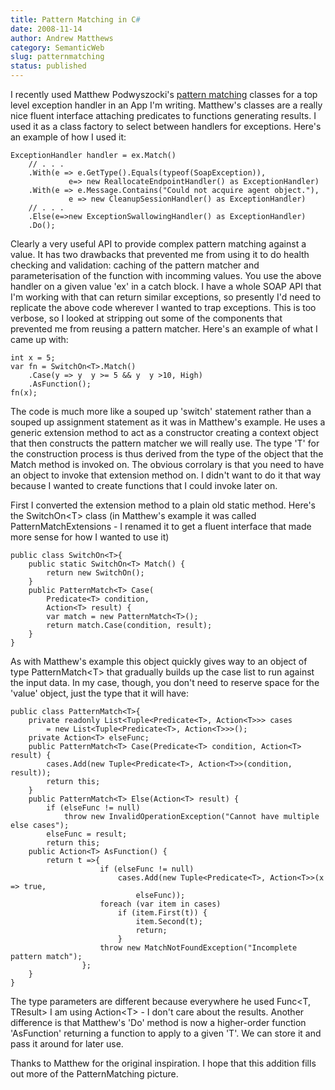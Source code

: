 ```yaml
---
title: Pattern Matching in C#
date: 2008-11-14
author: Andrew Matthews
category: SemanticWeb
slug: patternmatching
status: published
---
```


I recently used Matthew Podwyszocki's [pattern matching](http://weblogs.asp.net/podwysocki/archive/2008/09/16/functional-c-pattern-matching.aspx) classes for a top level exception handler in an App I'm writing. Matthew's classes are a really nice fluent interface attaching predicates to functions generating results. I used it as a class factory to select between handlers for exceptions. Here's an example of how I used it:


    ExceptionHandler handler = ex.Match()
        // . . .
        .With(e => e.GetType().Equals(typeof(SoapException)),
                 e=> new ReallocateEndpointHandler() as ExceptionHandler)
        .With(e => e.Message.Contains("Could not acquire agent object."),
                 e => new CleanupSessionHandler() as ExceptionHandler)
        // . . .
        .Else(e=>new ExceptionSwallowingHandler() as ExceptionHandler)
        .Do();

Clearly a very useful API to provide complex pattern matching against a value. It has two drawbacks that prevented me from using it to do health checking and validation: caching of the pattern matcher and parameterisation of the function with incomming values. You use the above handler on a given value 'ex' in a catch block. I have a whole SOAP API that I'm working with that can return similar exceptions, so presently I'd need to replicate the above code wherever I wanted to trap exceptions. This is too verbose, so I looked at stripping out some of the components that prevented me from reusing a pattern matcher. Here's an example of what I came up with:


    int x = 5;
    var fn = SwitchOn<T>.Match()
        .Case(y => y  y >= 5 && y  y >10, High)
        .AsFunction();
    fn(x);

The code is much more like a souped up 'switch' statement rather than a souped up assignment statement as it was in Matthew's example. He uses a generic extension method to act as a constructor creating a context object that then constructs the pattern matcher we will really use. The type 'T' for the construction process is thus derived from the type of the object that the Match method is invoked on. The obvious corrolary is that you need to have an object to invoke that extension method on. I didn't want to do it that way because I wanted to create functions that I could invoke later on.

First I converted the extension method to a plain old static method. Here's the SwitchOn\<T\> class (in Matthew's example it was called PatternMatchExtensions - I renamed it to get a fluent interface that made more sense for how I wanted to use it)


    public class SwitchOn<T>{
        public static SwitchOn<T> Match() {
            return new SwitchOn();
        }
        public PatternMatch<T> Case(
            Predicate<T> condition,
            Action<T> result) {
            var match = new PatternMatch<T>();
            return match.Case(condition, result);
        }
    }

As with Matthew's example this object quickly gives way to an object of type PatternMatch\<T\> that gradually builds up the case list to run against the input data. In my case, though, you don't need to reserve space for the 'value' object, just the type that it will have:

    public class PatternMatch<T>{
        private readonly List<Tuple<Predicate<T>, Action<T>>> cases
            = new List<Tuple<Predicate<T>, Action<T>>>();
        private Action<T> elseFunc;
        public PatternMatch<T> Case(Predicate<T> condition, Action<T> result) {
            cases.Add(new Tuple<Predicate<T>, Action<T>>(condition, result));
            return this;
        }
        public PatternMatch<T> Else(Action<T> result) {
            if (elseFunc != null)
                throw new InvalidOperationException("Cannot have multiple else cases");
            elseFunc = result;
            return this;
        public Action<T> AsFunction() {
            return t =>{
                        if (elseFunc != null)
                            cases.Add(new Tuple<Predicate<T>, Action<T>>(x => true,
                                elseFunc));
                        foreach (var item in cases)
                            if (item.First(t)) {
                                item.Second(t);
                                return;
                            }
                        throw new MatchNotFoundException("Incomplete pattern match");
                    };
        }
    }

The type parameters are different because everywhere he used Func\<T, TResult\> I am using Action\<T\> - I don't care about the results. Another difference is that Matthew's 'Do' method is now a higher-order function 'AsFunction' returning a function to apply to a given 'T'. We can store it and pass it around for later use.

Thanks to Matthew for the original inspiration. I hope that this addition fills out more of the PatternMatching picture.
